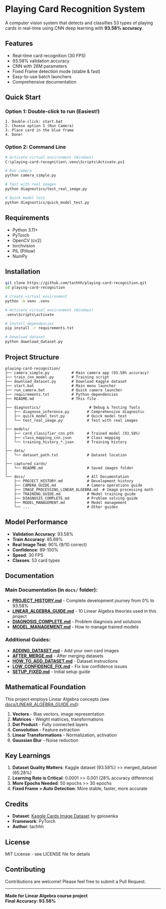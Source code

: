 # Playing Card Recognition System

A computer vision system that detects and classifies 53 types of playing cards in real-time using CNN deep learning with **93.58% accuracy**.

## Features
- Real-time card recognition (30 FPS)
- 93.58% validation accuracy
- CNN with 26M parameters
- Fixed Frame detection mode (stable & fast)
- Easy-to-use batch launchers
- Comprehensive documentation

## Quick Start

### Option 1: Double-click to run (Easiest!)
```
1. Double-click: start.bat
2. Choose option 1 (Run Camera)
3. Place card in the blue frame
4. Done!
```

### Option 2: Command Line
```bash
# Activate virtual environment (Windows)
C:\playing-card-recognition\.venv\Scripts\Activate.ps1

# Run camera
python camera_simple.py

# Test with real images
python diagnostics/test_real_image.py

# Quick model test
python diagnostics/quick_model_test.py
```

## Requirements
- Python 3.11+
- PyTorch
- OpenCV (cv2)
- torchvision
- PIL (Pillow)
- NumPy

## Installation
```bash
git clone https://github.com/tachhh/playing-card-recognition.git
cd playing-card-recognition

# Create virtual environment
python -m venv .venv

# Activate virtual environment (Windows)
.venv\Scripts\activate

# Install dependencies
pip install -r requirements.txt

# Download dataset
python download_dataset.py
```

## Project Structure
```
playing-card-recognition/
├── camera_simple.py          # Main camera app (93.58% accuracy)
├── train_cnn_model.py        # Training script
├── download_dataset.py       # Download Kaggle dataset
├── start.bat                 # Main menu launcher
├── run_camera.bat            # Quick camera launcher
├── requirements.txt          # Python dependencies
├── README.md                 # This file
│
├── diagnostics/                      # Debug & Testing Tools
│   ├── diagnose_inference.py        # Comprehensive diagnostic
│   ├── quick_model_test.py          # Quick model test
│   └── test_real_image.py           # Test with real images
│
├── models/
│   ├── card_classifier_cnn.pth      # Trained model (93.58%)
│   ├── class_mapping_cnn.json       # Class mapping
│   └── training_history_*.json      # Training history
│
├── data/
│   └── dataset_path.txt             # Dataset location
│
├── captured_cards/
│   └── README.md                    # Saved images folder
│
└── docs/                            # All Documentation
    ├── PROJECT_HISTORY.md           # Development history
    ├── CAMERA_GUIDE.md              # Camera operations guide
    ├── IMAGE_PROCESSING_LINEAR_ALGEBRA.md  # Image processing math
    ├── TRAINING_GUIDE.md            # Model training guide
    ├── DIAGNOSIS_COMPLETE.md        # Problem solving guide
    ├── MODEL_MANAGEMENT.md          # Model management
    └── ...                          # Other guides
```

## Model Performance
- **Validation Accuracy**: 93.58%
- **Train Accuracy**: 85.69%
- **Real Image Test**: 90% (9/10 correct)
- **Confidence**: 89-100%
- **Speed**: 30 FPS
- **Classes**: 53 card types

## Documentation

### Main Documentation (in `docs/` folder):
- **[PROJECT_HISTORY.md](docs/PROJECT_HISTORY.md)** - Complete development journey from 0% to 93.58%
- **[LINEAR_ALGEBRA_GUIDE.md](docs/LINEAR_ALGEBRA_GUIDE.md)** - 10 Linear Algebra theories used in this project
- **[DIAGNOSIS_COMPLETE.md](docs/DIAGNOSIS_COMPLETE.md)** - Problem diagnosis and solutions
- **[MODEL_MANAGEMENT.md](docs/MODEL_MANAGEMENT.md)** - How to manage trained models

### Additional Guides:
- **[ADDING_DATASET.md](docs/ADDING_DATASET.md)** - Add your own card images
- **[AFTER_MERGE.md](docs/AFTER_MERGE.md)** - After merging datasets
- **[HOW_TO_ADD_DATASET.md](docs/HOW_TO_ADD_DATASET.md)** - Dataset instructions
- **[LOW_CONFIDENCE_FIX.md](docs/LOW_CONFIDENCE_FIX.md)** - Fix low confidence issues
- **[SETUP_FIXED.md](docs/SETUP_FIXED.md)** - Initial setup guide

## Mathematical Foundation
This project employs Linear Algebra concepts (see [docs/LINEAR_ALGEBRA_GUIDE.md](docs/LINEAR_ALGEBRA_GUIDE.md)):
1. **Vectors** - Bias vectors, image representation
2. **Matrices** - Weight matrices, transformations
3. **Dot Product** - Fully connected layers
4. **Convolution** - Feature extraction
5. **Linear Transformations** - Normalization, activation
6. **Gaussian Blur** - Noise reduction

## Key Learnings
1. **Dataset Quality Matters**: Kaggle dataset (93.58%) >> merged_dataset (65.28%)
2. **Learning Rate is Critical**: 0.0001 >> 0.001 (28% accuracy difference)
3. **More Epochs Needed**: 50 epochs >> 30 epochs
4. **Fixed Frame > Auto Detection**: More stable, faster, more accurate

## Credits
- **Dataset**: [Kaggle Cards Image Dataset](https://www.kaggle.com/datasets/gpiosenka/cards-image-datasetclassification) by gpiosenka
- **Framework**: PyTorch
- **Author**: tachhh

## License
MIT License - see LICENSE file for details

## Contributing
Contributions are welcome! Please feel free to submit a Pull Request.

---

**Made for Linear Algebra course project**  
**Final Accuracy: 93.58%**
